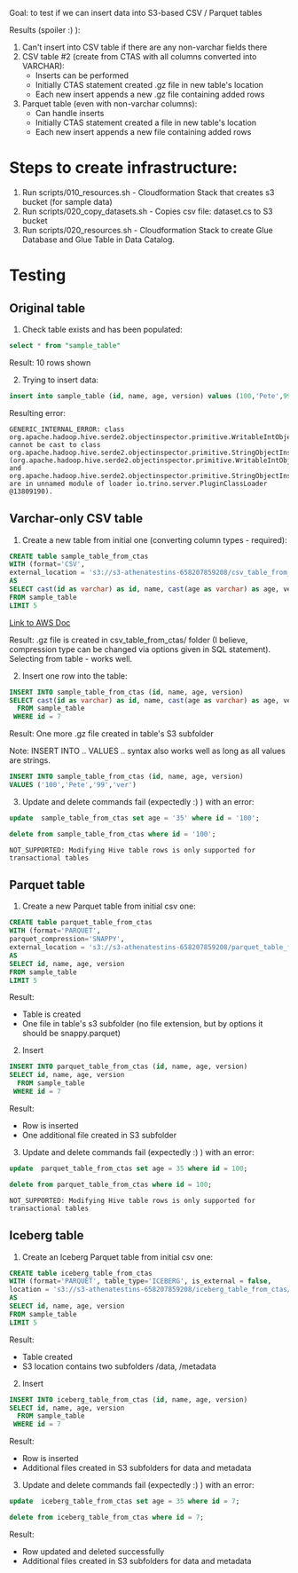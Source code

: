 
Goal: to test if we can insert data into S3-based CSV / Parquet tables

Results (spoiler :) ):
1. Can't insert into CSV table if there are any non-varchar fields there
2. CSV table #2 (create from CTAS with all columns converted into VARCHAR):
    - Inserts can be performed
    - Initially CTAS statement created .gz file in new table's location
    - Each new insert appends a new .gz file containing added rows
3. Parquet table (even with non-varchar columns):
    - Can handle inserts
    - Initially CTAS statement created a file in new table's location
    - Each new insert appends a new file containing added rows

# Steps to create infrastructure:

1. Run scripts/010_resources.sh - Cloudformation Stack that creates s3 bucket (for sample data)
2. Run scripts/020_copy_datasets.sh - Copies csv file: dataset.cs to S3 bucket
3. Run scripts/020_resources.sh - Cloudformation Stack to create Glue Database and Glue Table in Data Catalog.  

# Testing

## Original table
1. Check table exists and has been populated:

```sql
select * from "sample_table"
```
Result: 10 rows shown

2. Trying to insert data:
```sql
insert into sample_table (id, name, age, version) values (100,'Pete',99,'Ver1')
```
Resulting error:
```text
GENERIC_INTERNAL_ERROR: class org.apache.hadoop.hive.serde2.objectinspector.primitive.WritableIntObjectInspector cannot be cast to class org.apache.hadoop.hive.serde2.objectinspector.primitive.StringObjectInspector (org.apache.hadoop.hive.serde2.objectinspector.primitive.WritableIntObjectInspector and org.apache.hadoop.hive.serde2.objectinspector.primitive.StringObjectInspector are in unnamed module of loader io.trino.server.PluginClassLoader @13809190). 
```

## Varchar-only CSV table
1. Create a new table from initial one (converting column types - required):
```sql
CREATE table sample_table_from_ctas
WITH (format='CSV',
external_location = 's3://s3-athenatestins-658207859208/csv_table_from_ctas/')
AS
SELECT cast(id as varchar) as id, name, cast(age as varchar) as age, version
FROM sample_table
LIMIT 5
```

[Link to AWS Doc](https://docs.aws.amazon.com/athena/latest/ug/ctas.html)

Result: .gz file is created in csv_table_from_ctas/ folder (I believe, compression type can be changed via options given in SQL statement).  
Selecting from table - works well.

2. Insert one row into the table:
```sql
INSERT INTO sample_table_from_ctas (id, name, age, version)
SELECT cast(id as varchar) as id, name, cast(age as varchar) as age, version
  FROM sample_table
 WHERE id = 7 
```

Result: One more .gz file created in table's S3 subfolder

Note: INSERT INTO .. VALUES .. syntax also works well as long as all values are strings.

```sql
INSERT INTO sample_table_from_ctas (id, name, age, version)
VALUES ('100','Pete','99','ver')
```

3. Update and delete commands fail (expectedly :) ) with an error:

```sql
update  sample_table_from_ctas set age = '35' where id = '100';

delete from sample_table_from_ctas where id = '100';
```

```text
NOT_SUPPORTED: Modifying Hive table rows is only supported for transactional tables
```

## Parquet table
1. Create a new Parquet table from initial csv one:

```sql
CREATE table parquet_table_from_ctas
WITH (format='PARQUET',
parquet_compression='SNAPPY',
external_location = 's3://s3-athenatestins-658207859208/parquet_table_from_ctas/')
AS
SELECT id, name, age, version
FROM sample_table
LIMIT 5
```

Result:
- Table is created
- One file in table's s3 subfolder (no file extension, but by options it should be snappy.parquet)

2. Insert
```sql
INSERT INTO parquet_table_from_ctas (id, name, age, version)
SELECT id, name, age, version
  FROM sample_table
 WHERE id = 7 
```

Result:
- Row is inserted
- One additional file created in S3 subfolder

3. Update and delete commands fail (expectedly :) ) with an error:

```sql
update  parquet_table_from_ctas set age = 35 where id = 100;

delete from parquet_table_from_ctas where id = 100;
```

```text
NOT_SUPPORTED: Modifying Hive table rows is only supported for transactional tables
```

## Iceberg table
1. Create an Iceberg Parquet table from initial csv one:

```sql
CREATE table iceberg_table_from_ctas
WITH (format='PARQUET', table_type='ICEBERG', is_external = false,
location = 's3://s3-athenatestins-658207859208/iceberg_table_from_ctas/')
AS
SELECT id, name, age, version
FROM sample_table
LIMIT 5
```

Result:
- Table created
- S3 location contains two subfolders /data, /metadata

2. Insert
```sql
INSERT INTO iceberg_table_from_ctas (id, name, age, version)
SELECT id, name, age, version
  FROM sample_table
 WHERE id = 7 
```

Result:
- Row is inserted
- Additional files created in S3 subfolders for data and metadata

3. Update and delete commands fail (expectedly :) ) with an error:

```sql
update  iceberg_table_from_ctas set age = 35 where id = 7;

delete from iceberg_table_from_ctas where id = 7;
```

Result:
- Row updated and deleted successfully
- Additional files created in S3 subfolders for data and metadata